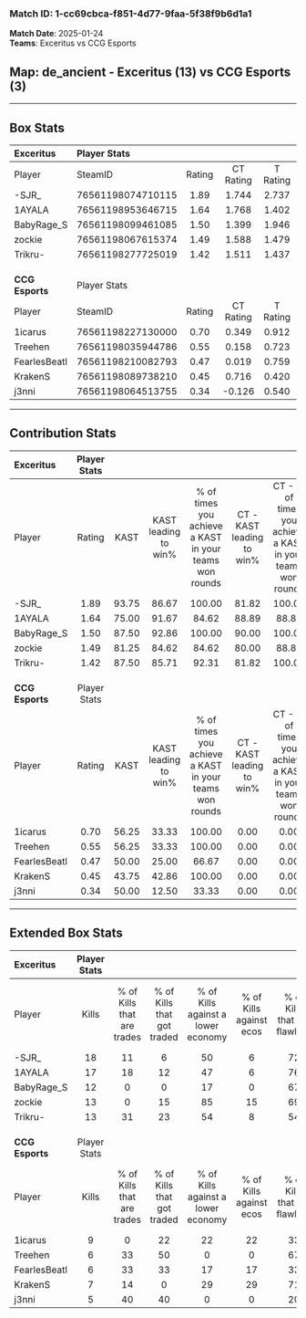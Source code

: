 ### Match ID: 1-cc69cbca-f851-4d77-9faa-5f38f9b6d1a1  
**Match Date**: 2025-01-24  
**Teams**: Exceritus vs CCG Esports  

## **Map**: de_ancient - Exceritus (13) vs CCG Esports (3)  
---  

## Box Stats  

| **Exceritus**   | Player Stats      |        |           |          |       |       |       |         |        |      |     |
| :- | :- | :-: | :-: | :-: | :-: | :-: | :-: | :-: | :-: | :-: | :-: |
| Player          | SteamID           | Rating | CT Rating | T Rating | KAST  |  ADR  | Kills | Assists | Deaths | K/D  | HS% |
| -SJR_           | 76561198074710115 |  1.89  |   1.744   |  2.737   | 93.75 | 111.0 |  18   |    8    |   7    | 2.57 | 44  |
| 1AYALA          | 76561198953646715 |  1.64  |   1.768   |  1.402   | 75.00 | 97.5  |  17   |    6    |   7    | 2.43 | 17  |
| BabyRage_S      | 76561198099461085 |  1.50  |   1.399   |  1.946   | 87.50 | 81.7  |  12   |    4    |   4    | 3.00 | 66  |
| zockie          | 76561198067615374 |  1.49  |   1.588   |  1.479   | 81.25 | 108.6 |  13   |    9    |   8    | 1.63 | 38  |
| Trikru-         | 76561198277725019 |  1.42  |   1.511   |  1.437   | 87.50 | 71.1  |  13   |    4    |   7    | 1.86 | 23  |
|                 |                   |        |           |          |       |       |       |         |        |      |     |
|                 |                   |        |           |          |       |       |       |         |        |      |     |
|                 |                   |        |           |          |       |       |       |         |        |      |     |
| **CCG Esports** | Player Stats      |        |           |          |       |       |       |         |        |      |     |
| Player          | SteamID           | Rating | CT Rating | T Rating | KAST  |  ADR  | Kills | Assists | Deaths | K/D  | HS% |
| 1icarus         | 76561198227130000 |  0.70  |   0.349   |  0.912   | 56.25 | 62.5  |   9   |    2    |   14   | 0.64 | 44  |
| Treehen         | 76561198035944786 |  0.55  |   0.158   |  0.723   | 56.25 | 59.5  |   6   |    4    |   14   | 0.43 | 33  |
| FearlesBeatl    | 76561198210082793 |  0.47  |   0.019   |  0.759   | 50.00 | 62.8  |   6   |    3    |   15   | 0.40 | 50  |
| KrakenS         | 76561198089738210 |  0.45  |   0.716   |  0.420   | 43.75 | 43.8  |   7   |    2    |   14   | 0.50 | 57  |
| j3nni           | 76561198064513755 |  0.34  |  -0.126   |  0.540   | 50.00 | 49.1  |   5   |    3    |   16   | 0.31 | 80  |
---  

## Contribution Stats  

| **Exceritus**   | Player Stats |       |                      |                                                        |                           |                                                             |                          |                                                            |
| :- | :-: | :-: | :-: | :-: | :-: | :-: | :-: | :-: |
| Player          |    Rating    | KAST  | KAST leading to win% | % of times you achieve a KAST in your teams won rounds | CT - KAST leading to win% | CT - % of times you achieve a KAST in your teams won rounds | T - KAST leading to win% | T - % of times you achieve a KAST in your teams won rounds |
| -SJR_           |     1.89     | 93.75 |        86.67         |                         100.00                         |           81.82           |                           100.00                            |          100.00          |                           100.00                           |
| 1AYALA          |     1.64     | 75.00 |        91.67         |                         84.62                          |           88.89           |                            88.89                            |          100.00          |                           75.00                            |
| BabyRage_S      |     1.50     | 87.50 |        92.86         |                         100.00                         |           90.00           |                           100.00                            |          100.00          |                           100.00                           |
| zockie          |     1.49     | 81.25 |        84.62         |                         84.62                          |           80.00           |                            88.89                            |          100.00          |                           75.00                            |
| Trikru-         |     1.42     | 87.50 |        85.71         |                         92.31                          |           81.82           |                           100.00                            |          100.00          |                           75.00                            |
|                 |              |       |                      |                                                        |                           |                                                             |                          |                                                            |
|                 |              |       |                      |                                                        |                           |                                                             |                          |                                                            |
|                 |              |       |                      |                                                        |                           |                                                             |                          |                                                            |
| **CCG Esports** | Player Stats |       |                      |                                                        |                           |                                                             |                          |                                                            |
| Player          |    Rating    | KAST  | KAST leading to win% | % of times you achieve a KAST in your teams won rounds | CT - KAST leading to win% | CT - % of times you achieve a KAST in your teams won rounds | T - KAST leading to win% | T - % of times you achieve a KAST in your teams won rounds |
| 1icarus         |     0.70     | 56.25 |        33.33         |                         100.00                         |           0.00            |                            0.00                             |          42.86           |                           100.00                           |
| Treehen         |     0.55     | 56.25 |        33.33         |                         100.00                         |           0.00            |                            0.00                             |          37.50           |                           100.00                           |
| FearlesBeatl    |     0.47     | 50.00 |        25.00         |                         66.67                          |           0.00            |                            0.00                             |          28.57           |                           66.67                            |
| KrakenS         |     0.45     | 43.75 |        42.86         |                         100.00                         |           0.00            |                            0.00                             |          75.00           |                           100.00                           |
| j3nni           |     0.34     | 50.00 |        12.50         |                         33.33                          |           0.00            |                            0.00                             |          14.29           |                           33.33                            |
---  

## Extended Box Stats  

| **Exceritus**   | Player Stats |                            |                            |                                    |                         |                              |                                 |        |                             |                                     |                          |                               |                            |
| :- | :-: | :-: | :-: | :-: | :-: | :-: | :-: | :-: | :-: | :-: | :-: | :-: | :-: |
| Player          |    Kills     | % of Kills that are trades | % of Kills that got traded | % of Kills against a lower economy | % of Kills against ecos | % of Kills that are flawless | % of Kills that are close duels | Deaths | % of Deaths that get traded | % of Deaths against a lower economy | % of Deaths against ecos | % of Deaths that are flawless | % of Deaths that are close |
| -SJR_           |      18      |             11             |             6              |                 50                 |            6            |              72              |                6                |   7    |             43              |                 57                  |            0             |              29               |             57             |
| 1AYALA          |      17      |             18             |             12             |                 47                 |            6            |              76              |               12                |   7    |             14              |                 43                  |            0             |              71               |             0              |
| BabyRage_S      |      12      |             0              |             0              |                 17                 |            0            |              67              |                0                |   4    |             25              |                 25                  |            0             |              25               |             75             |
| zockie          |      13      |             0              |             15             |                 85                 |           15            |              69              |                8                |   8    |             25              |                 38                  |            13            |              38               |             13             |
| Trikru-         |      13      |             31             |             23             |                 54                 |            8            |              54              |               15                |   7    |             29              |                 29                  |            0             |              57               |             0              |
|                 |              |                            |                            |                                    |                         |                              |                                 |        |                             |                                     |                          |                               |                            |
|                 |              |                            |                            |                                    |                         |                              |                                 |        |                             |                                     |                          |                               |                            |
|                 |              |                            |                            |                                    |                         |                              |                                 |        |                             |                                     |                          |                               |                            |
| **CCG Esports** | Player Stats |                            |                            |                                    |                         |                              |                                 |        |                             |                                     |                          |                               |                            |
| Player          |    Kills     | % of Kills that are trades | % of Kills that got traded | % of Kills against a lower economy | % of Kills against ecos | % of Kills that are flawless | % of Kills that are close duels | Deaths | % of Deaths that get traded | % of Deaths against a lower economy | % of Deaths against ecos | % of Deaths that are flawless | % of Deaths that are close |
| 1icarus         |      9       |             0              |             22             |                 22                 |           22            |              33              |               22                |   14   |             14              |                  0                  |            0             |              79               |             7              |
| Treehen         |      6       |             33             |             50             |                 0                  |            0            |              67              |               33                |   14   |              7              |                  0                  |            0             |              57               |             14             |
| FearlesBeatl    |      6       |             33             |             33             |                 17                 |           17            |              33              |               33                |   15   |             20              |                  0                  |            0             |              53               |             13             |
| KrakenS         |      7       |             14             |             0              |                 29                 |           29            |              71              |               14                |   14   |              7              |                  0                  |            0             |              79               |             0              |
| j3nni           |      5       |             40             |             40             |                 0                  |            0            |              20              |               20                |   16   |              6              |                  6                  |            6             |              75               |             6              |
